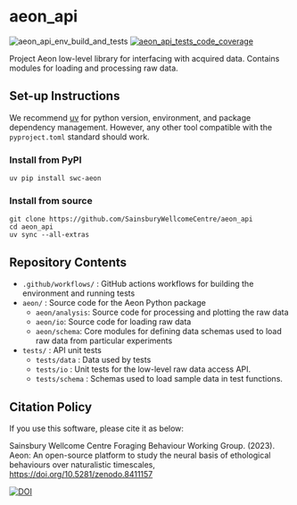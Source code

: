 # aeon_api

![aeon_api_env_build_and_tests](https://github.com/SainsburyWellcomeCentre/aeon_api/actions/workflows/build_env_run_tests.yml/badge.svg?branch=main)
[![aeon_api_tests_code_coverage](https://codecov.io/gh/SainsburyWellcomeCentre/aeon_api/branch/main/graph/badge.svg?token=973EC1CG03)](https://codecov.io/gh/SainsburyWellcomeCentre/aeon_api)

Project Aeon low-level library for interfacing with acquired data. Contains modules for loading and processing raw data.

## Set-up Instructions

We recommend [uv](https://docs.astral.sh/uv/) for python version, environment, and package dependency management. However, any other tool compatible with the `pyproject.toml` standard should work.

### Install from PyPI

```
uv pip install swc-aeon
```

### Install from source

```
git clone https://github.com/SainsburyWellcomeCentre/aeon_api
cd aeon_api
uv sync --all-extras
```

## Repository Contents

- `.github/workflows/` : GitHub actions workflows for building the environment and running tests 
- `aeon/` : Source code for the Aeon Python package 
    - `aeon/analysis`: Source code for processing and plotting the raw data
    - `aeon/io`: Source code for loading raw data
    - `aeon/schema`: Core modules for defining data schemas used to load raw data from particular experiments
- `tests/` : API unit tests
    - `tests/data` : Data used by tests
    - `tests/io` : Unit tests for the low-level raw data access API.
    - `tests/schema` : Schemas used to load sample data in test functions.

## Citation Policy

If you use this software, please cite it as below:

Sainsbury Wellcome Centre Foraging Behaviour Working Group. (2023). Aeon: An open-source platform to study the neural basis of ethological behaviours over naturalistic timescales,  https://doi.org/10.5281/zenodo.8411157

[![DOI](https://zenodo.org/badge/DOI/10.5281/zenodo.8411157.svg)](https://zenodo.org/doi/10.5281/zenodo.8411157)

